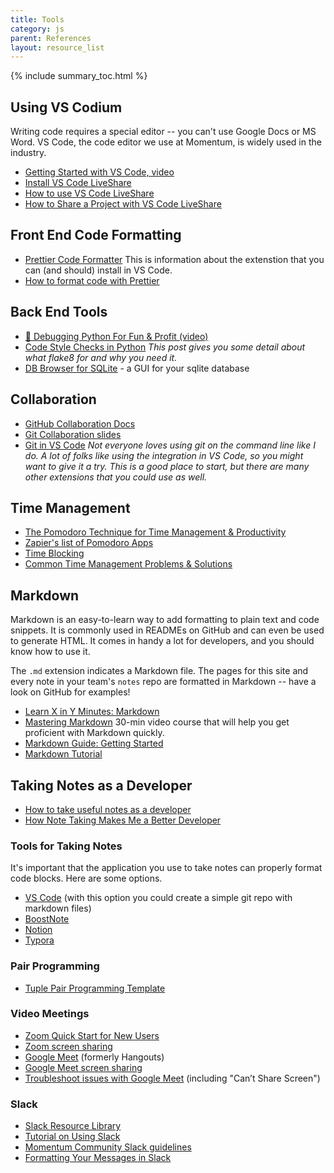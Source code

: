 ```yaml
---
title: Tools
category: js
parent: References
layout: resource_list
---
```


{% include summary_toc.html %}

## Using VS Codium

Writing code requires a special editor -- you can't use Google Docs or MS Word. VS Code, the code editor we use at Momentum, is widely used in the industry.

- [Getting Started with VS Code, video](https://code.visualstudio.com/docs/introvideos/basics)
- [Install VS Code LiveShare](https://docs.microsoft.com/en-us/visualstudio/liveshare/use/vscode#installation)
- [How to use VS Code LiveShare](https://docs.microsoft.com/en-us/visualstudio/liveshare/use/vscode)
- [How to Share a Project with VS Code LiveShare](https://docs.microsoft.com/en-us/visualstudio/liveshare/use/vscode#share-a-project)

## Front End Code Formatting

- [Prettier Code Formatter](https://prettier.io/) This is information about the extenstion that you can (and should) install in VS Code.
- [How to format code with Prettier](https://www.digitalocean.com/community/tutorials/code-formatting-with-prettier-in-visual-studio-code)

## Back End Tools

- [🐛 Debugging Python For Fun & Profit (video)](https://www.youtube.com/watch?v=rMCZgYfEJJI)
- [Code Style Checks in Python](https://julien.danjou.info/code-style-checks-in-python/) _This post gives you some detail about what flake8 for and why you need it._
- [DB Browser for SQLite](https://sqlitebrowser.org/) - a GUI for your sqlite database

## Collaboration

- [GitHub Collaboration Docs](https://docs.github.com/en/github/collaborating-with-issues-and-pull-requests)
- [Git Collaboration slides](https://slides.com/amy_nc/git-collaboration/)
- [Git in VS Code](https://code.visualstudio.com/docs/introvideos/versioncontrol) _Not everyone loves using git on the command line like I do. A lot of folks like using the integration in VS Code, so you might want to give it a try. This is a good place to start, but there are many other extensions that you could use as well._

## Time Management

- [The Pomodoro Technique for Time Management & Productivity](https://todoist.com/productivity-methods/pomodoro-technique)
- [Zapier's list of Pomodoro Apps](https://zapier.com/blog/best-pomodoro-apps/)
- [Time Blocking](https://todoist.com/productivity-methods/time-blocking)
- [Common Time Management Problems & Solutions](https://dev.to/actitime/20-most-common-time-management-problems-solutions-3abb)

## Markdown

Markdown is an easy-to-learn way to add formatting to plain text and code snippets. It is commonly used in READMEs on GitHub and can even be used to generate HTML. It comes in handy a lot for developers, and you should know how to use it.

The `.md` extension indicates a Markdown file. The pages for this site and every note in your team's `notes` repo are formatted in Markdown -- have a look on GitHub for examples!

- [Learn X in Y Minutes: Markdown](https://learnxinyminutes.com/docs/markdown/)
- [Mastering Markdown](https://masteringmarkdown.com/) 30-min video course that will help you get proficient with Markdown quickly.
- [Markdown Guide: Getting Started](https://www.markdownguide.org/getting-started/)
- [Markdown Tutorial](https://www.markdowntutorial.com/)

## Taking Notes as a Developer

- [How to take useful notes as a developer](https://momentumlearn.notion.site/How-to-take-useful-notes-as-a-developer-55d31e3cc9af4b789bebf1c1e3cd8142)
- [How Note Taking Makes Me a Better Developer](https://spin.atomicobject.com/2019/03/15/note-taking-developers/)

### Tools for Taking Notes

It's important that the application you use to take notes can properly format code blocks. Here are some options.

- [VS Code](https://helgeklein.com/blog/2020/10/vs-code-as-markdown-note-taking-app/) (with this option you could create a simple git repo with markdown files)
- [BoostNote](https://boostnote.io/)
- [Notion](https://www.notion.so/)
- [Typora](https://typora.io/)

### Pair Programming

- [Tuple Pair Programming Template](https://tuple.app/pair-programming-guide/template)

### Video Meetings

- [Zoom Quick Start for New Users](https://support.zoom.us/hc/en-us/articles/360034967471-Quick-start-guide-for-new-users)
- [Zoom screen sharing](https://support.zoom.us/hc/en-us/articles/201362153-Sharing-your-screen)
- [Google Meet](https://meet.google.com/) (formerly Hangouts)
- [Google Meet screen sharing](https://support.google.com/meet/answer/9308856?co=GENIE.Platform%3DDesktop&hl=en)
- [Troubleshoot issues with Google Meet](https://support.google.com/a/users/answer/7380413) (including "Can’t Share Screen")

### Slack

- [Slack Resource Library](https://slack.com/resources)
- [Tutorial on Using Slack](https://slack.com/references/using-slack/slack-tutorials)
- [Momentum Community Slack guidelines](https://docs.google.com/document/d/1updvgMnO2xAAfP46oW__d3-nhv4hPodW7WvxKWX87JA/edit?usp=sharing)
- [Formatting Your Messages in Slack](https://slack.com/help/articles/202288908-Format-your-messages)
